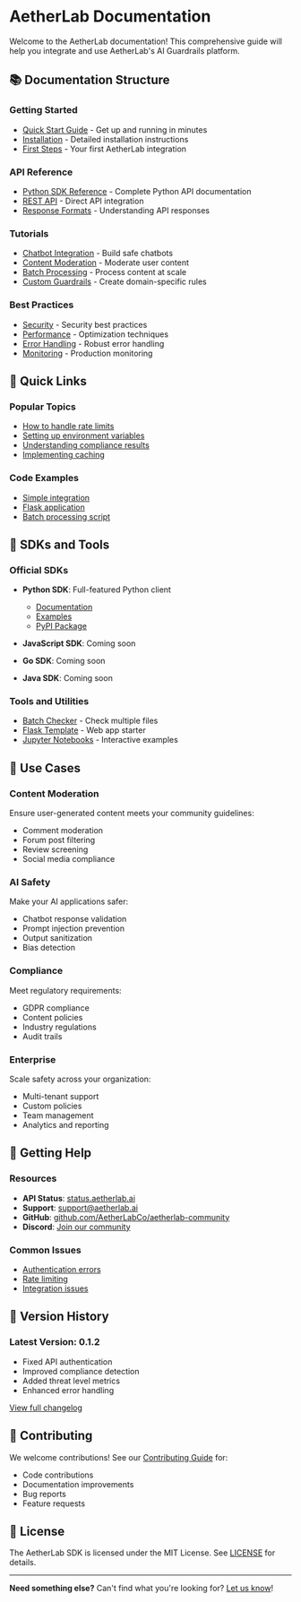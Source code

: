 # AetherLab Documentation

Welcome to the AetherLab documentation! This comprehensive guide will help you integrate and use AetherLab's AI Guardrails platform.

## 📚 Documentation Structure

### Getting Started
- [Quick Start Guide](getting-started/quickstart.md) - Get up and running in minutes
- [Installation](getting-started/installation.md) - Detailed installation instructions
- [First Steps](getting-started/first-steps.md) - Your first AetherLab integration

### API Reference
- [Python SDK Reference](api-reference/python-sdk.md) - Complete Python API documentation
- [REST API](api-reference/rest-api.md) - Direct API integration
- [Response Formats](api-reference/responses.md) - Understanding API responses

### Tutorials
- [Chatbot Integration](tutorials/chatbot-integration.md) - Build safe chatbots
- [Content Moderation](tutorials/content-moderation.md) - Moderate user content
- [Batch Processing](tutorials/batch-processing.md) - Process content at scale
- [Custom Guardrails](tutorials/custom-guardrails.md) - Create domain-specific rules

### Best Practices
- [Security](best-practices/security.md) - Security best practices
- [Performance](best-practices/performance.md) - Optimization techniques
- [Error Handling](best-practices/error-handling.md) - Robust error handling
- [Monitoring](best-practices/monitoring.md) - Production monitoring

## 🚀 Quick Links

### Popular Topics
- [How to handle rate limits](best-practices/performance.md#rate-limiting)
- [Setting up environment variables](getting-started/quickstart.md#environment-variables)
- [Understanding compliance results](api-reference/python-sdk.md#complianceresult)
- [Implementing caching](best-practices/performance.md#caching)

### Code Examples
- [Simple integration](../examples/python/simple_example.py)
- [Flask application](../templates/flask-app-template.py)
- [Batch processing script](../tools/scripts/batch_check.py)

## 🔧 SDKs and Tools

### Official SDKs
- **Python SDK**: Full-featured Python client
  - [Documentation](api-reference/python-sdk.md)
  - [Examples](../examples/python/)
  - [PyPI Package](https://pypi.org/project/aetherlab/)

- **JavaScript SDK**: Coming soon
- **Go SDK**: Coming soon
- **Java SDK**: Coming soon

### Tools and Utilities
- [Batch Checker](../tools/scripts/batch_check.py) - Check multiple files
- [Flask Template](../templates/flask-app-template.py) - Web app starter
- [Jupyter Notebooks](../tools/notebooks/) - Interactive examples

## 📖 Use Cases

### Content Moderation
Ensure user-generated content meets your community guidelines:
- Comment moderation
- Forum post filtering
- Review screening
- Social media compliance

### AI Safety
Make your AI applications safer:
- Chatbot response validation
- Prompt injection prevention
- Output sanitization
- Bias detection

### Compliance
Meet regulatory requirements:
- GDPR compliance
- Content policies
- Industry regulations
- Audit trails

### Enterprise
Scale safety across your organization:
- Multi-tenant support
- Custom policies
- Team management
- Analytics and reporting

## 🎯 Getting Help

### Resources
- **API Status**: [status.aetherlab.ai](https://status.aetherlab.ai)
- **Support**: support@aetherlab.ai
- **GitHub**: [github.com/AetherLabCo/aetherlab-community](https://github.com/AetherLabCo/aetherlab-community)
- **Discord**: [Join our community](https://discord.gg/aetherlab)

### Common Issues
- [Authentication errors](troubleshooting/authentication.md)
- [Rate limiting](troubleshooting/rate-limits.md)
- [Integration issues](troubleshooting/integration.md)

## 🔄 Version History

### Latest Version: 0.1.2
- Fixed API authentication
- Improved compliance detection
- Added threat level metrics
- Enhanced error handling

[View full changelog](../CHANGELOG.md)

## 🤝 Contributing

We welcome contributions! See our [Contributing Guide](../CONTRIBUTING.md) for:
- Code contributions
- Documentation improvements
- Bug reports
- Feature requests

## 📝 License

The AetherLab SDK is licensed under the MIT License. See [LICENSE](../LICENSE) for details.

---

**Need something else?** Can't find what you're looking for? [Let us know](https://github.com/AetherLabCo/aetherlab-community/issues)! 
